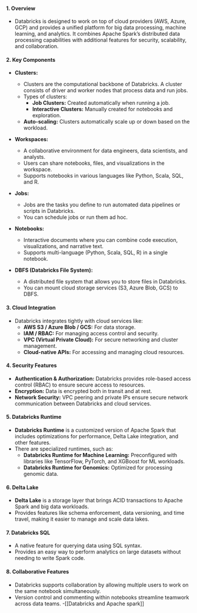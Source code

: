 #### 1. **Overview**

- Databricks is designed to work on top of cloud providers (AWS, Azure, GCP) and provides a unified platform for big data processing, machine learning, and analytics. It combines Apache Spark’s distributed data processing capabilities with additional features for security, scalability, and collaboration.

#### 2. **Key Components**

- **Clusters:**
    
    - Clusters are the computational backbone of Databricks. A cluster consists of driver and worker nodes that process data and run jobs.
    - Types of clusters:
        - **Job Clusters:** Created automatically when running a job.
        - **Interactive Clusters:** Manually created for notebooks and exploration.
    - **Auto-scaling:** Clusters automatically scale up or down based on the workload.
- **Workspaces:**
    
    - A collaborative environment for data engineers, data scientists, and analysts.
    - Users can share notebooks, files, and visualizations in the workspace.
    - Supports notebooks in various languages like Python, Scala, SQL, and R.
- **Jobs:**
    
    - Jobs are the tasks you define to run automated data pipelines or scripts in Databricks.
    - You can schedule jobs or run them ad hoc.
- **Notebooks:**
    
    - Interactive documents where you can combine code execution, visualizations, and narrative text.
    - Supports multi-language (Python, Scala, SQL, R) in a single notebook.
- **DBFS (Databricks File System):**
    
    - A distributed file system that allows you to store files in Databricks.
    - You can mount cloud storage services (S3, Azure Blob, GCS) to DBFS.

#### 3. **Cloud Integration**

- Databricks integrates tightly with cloud services like:
    - **AWS S3 / Azure Blob / GCS:** For data storage.
    - **IAM / RBAC:** For managing access control and security.
    - **VPC (Virtual Private Cloud):** For secure networking and cluster management.
    - **Cloud-native APIs:** For accessing and managing cloud resources.

#### 4. **Security Features**

- **Authentication & Authorization:** Databricks provides role-based access control (RBAC) to ensure secure access to resources.
- **Encryption:** Data is encrypted both in transit and at rest.
- **Network Security:** VPC peering and private IPs ensure secure network communication between Databricks and cloud services.

#### 5. **Databricks Runtime**

- **Databricks Runtime** is a customized version of Apache Spark that includes optimizations for performance, Delta Lake integration, and other features.
- There are specialized runtimes, such as:
    - **Databricks Runtime for Machine Learning:** Preconfigured with libraries like TensorFlow, PyTorch, and XGBoost for ML workloads.
    - **Databricks Runtime for Genomics:** Optimized for processing genomic data.

#### 6. **Delta Lake**

- **Delta Lake** is a storage layer that brings ACID transactions to Apache Spark and big data workloads.
- Provides features like schema enforcement, data versioning, and time travel, making it easier to manage and scale data lakes.

#### 7. **Databricks SQL**

- A native feature for querying data using SQL syntax.
- Provides an easy way to perform analytics on large datasets without needing to write Spark code.

#### 8. **Collaborative Features**

- Databricks supports collaboration by allowing multiple users to work on the same notebook simultaneously.
- Version control and commenting within notebooks streamline teamwork across data teams.
-[[Databricks and Apache spark]]